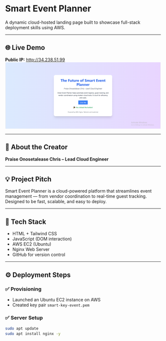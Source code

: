 # Smart Event Planner

A dynamic cloud-hosted landing page built to showcase full-stack deployment skills using AWS.

---

## 🌐 Live Demo

**Public IP:** http://34.238.51.99  
![Screenshot](screenshot.png)

---

## 👤 About the Creator

**Praise Onosetalease Chris – Lead Cloud Engineer**

---

## 💡 Project Pitch

Smart Event Planner is a cloud-powered platform that streamlines event management — from vendor coordination to real-time guest tracking. Designed to be fast, scalable, and easy to deploy.

---

## 🚀 Tech Stack

- HTML + Tailwind CSS
- JavaScript (DOM interaction)
- AWS EC2 (Ubuntu)
- Nginx Web Server
- GitHub for version control

---

## ⚙️ Deployment Steps

### ✅ Provisioning

- Launched an Ubuntu EC2 instance on AWS
- Created key pair `smart-key-event.pem`

### ✅ Server Setup

```bash
sudo apt update
sudo apt install nginx -y
